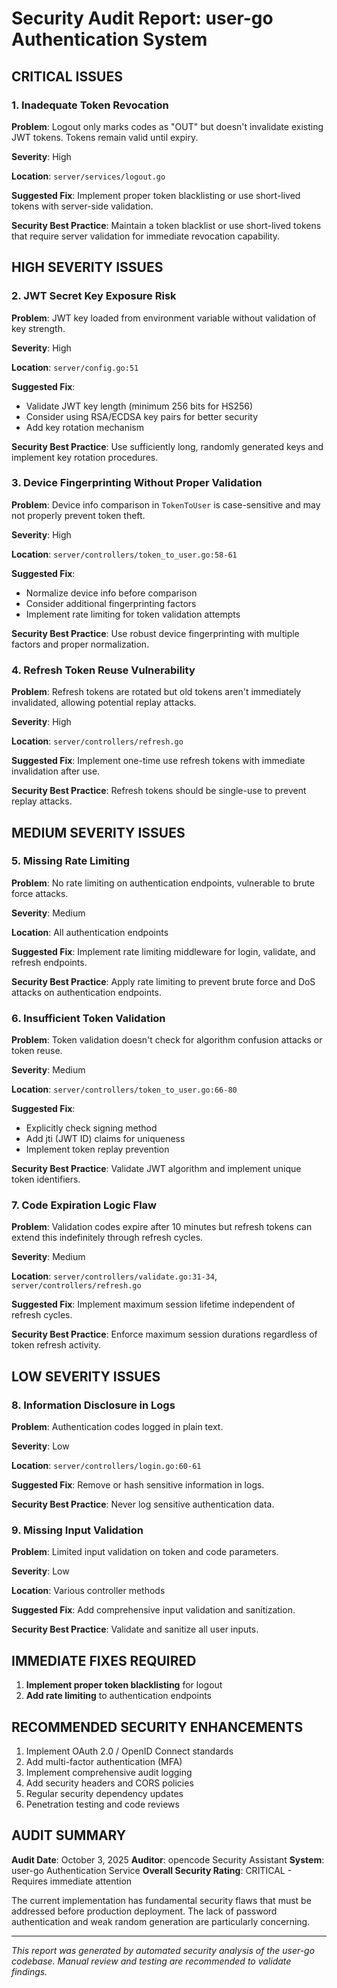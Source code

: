 # Security Audit Report: user-go Authentication System

## CRITICAL ISSUES

### 1. **Inadequate Token Revocation**
**Problem**: Logout only marks codes as "OUT" but doesn't invalidate existing JWT tokens. Tokens remain valid until expiry.

**Severity**: High

**Location**: `server/services/logout.go`

**Suggested Fix**: Implement proper token blacklisting or use short-lived tokens with server-side validation.

**Security Best Practice**: Maintain a token blacklist or use short-lived tokens that require server validation for immediate revocation capability.

## HIGH SEVERITY ISSUES

### 2. **JWT Secret Key Exposure Risk**
**Problem**: JWT key loaded from environment variable without validation of key strength.

**Severity**: High

**Location**: `server/config.go:51`

**Suggested Fix**:
- Validate JWT key length (minimum 256 bits for HS256)
- Consider using RSA/ECDSA key pairs for better security
- Add key rotation mechanism

**Security Best Practice**: Use sufficiently long, randomly generated keys and implement key rotation procedures.

### 3. **Device Fingerprinting Without Proper Validation**
**Problem**: Device info comparison in `TokenToUser` is case-sensitive and may not properly prevent token theft.

**Severity**: High

**Location**: `server/controllers/token_to_user.go:58-61`

**Suggested Fix**:
- Normalize device info before comparison
- Consider additional fingerprinting factors
- Implement rate limiting for token validation attempts

**Security Best Practice**: Use robust device fingerprinting with multiple factors and proper normalization.

### 4. **Refresh Token Reuse Vulnerability**
**Problem**: Refresh tokens are rotated but old tokens aren't immediately invalidated, allowing potential replay attacks.

**Severity**: High

**Location**: `server/controllers/refresh.go`

**Suggested Fix**: Implement one-time use refresh tokens with immediate invalidation after use.

**Security Best Practice**: Refresh tokens should be single-use to prevent replay attacks.

## MEDIUM SEVERITY ISSUES

### 5. **Missing Rate Limiting**
**Problem**: No rate limiting on authentication endpoints, vulnerable to brute force attacks.

**Severity**: Medium

**Location**: All authentication endpoints

**Suggested Fix**: Implement rate limiting middleware for login, validate, and refresh endpoints.

**Security Best Practice**: Apply rate limiting to prevent brute force and DoS attacks on authentication endpoints.

### 6. **Insufficient Token Validation**
**Problem**: Token validation doesn't check for algorithm confusion attacks or token reuse.

**Severity**: Medium

**Location**: `server/controllers/token_to_user.go:66-80`

**Suggested Fix**:
- Explicitly check signing method
- Add jti (JWT ID) claims for uniqueness
- Implement token replay prevention

**Security Best Practice**: Validate JWT algorithm and implement unique token identifiers.

### 7. **Code Expiration Logic Flaw**
**Problem**: Validation codes expire after 10 minutes but refresh tokens can extend this indefinitely through refresh cycles.

**Severity**: Medium

**Location**: `server/controllers/validate.go:31-34`, `server/controllers/refresh.go`

**Suggested Fix**: Implement maximum session lifetime independent of refresh cycles.

**Security Best Practice**: Enforce maximum session durations regardless of token refresh activity.

## LOW SEVERITY ISSUES

### 8. **Information Disclosure in Logs**
**Problem**: Authentication codes logged in plain text.

**Severity**: Low

**Location**: `server/controllers/login.go:60-61`

**Suggested Fix**: Remove or hash sensitive information in logs.

**Security Best Practice**: Never log sensitive authentication data.

### 9. **Missing Input Validation**
**Problem**: Limited input validation on token and code parameters.

**Severity**: Low

**Location**: Various controller methods

**Suggested Fix**: Add comprehensive input validation and sanitization.

**Security Best Practice**: Validate and sanitize all user inputs.

## IMMEDIATE FIXES REQUIRED

1. **Implement proper token blacklisting** for logout
2. **Add rate limiting** to authentication endpoints

## RECOMMENDED SECURITY ENHANCEMENTS

1. Implement OAuth 2.0 / OpenID Connect standards
2. Add multi-factor authentication (MFA)
3. Implement comprehensive audit logging
4. Add security headers and CORS policies
5. Regular security dependency updates
6. Penetration testing and code reviews

## AUDIT SUMMARY

**Audit Date**: October 3, 2025
**Auditor**: opencode Security Assistant
**System**: user-go Authentication Service
**Overall Security Rating**: CRITICAL - Requires immediate attention

The current implementation has fundamental security flaws that must be addressed before production deployment. The lack of password authentication and weak random generation are particularly concerning.

---

*This report was generated by automated security analysis of the user-go codebase. Manual review and testing are recommended to validate findings.*